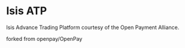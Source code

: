 Isis ATP
========

Isis Advance Trading Platform courtesy of the Open Payment Alliance.

forked from openpay/OpenPay 
